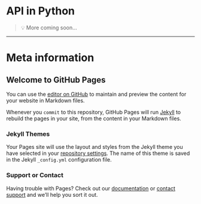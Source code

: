 # API in Python

> 💡 More coming soon...

----

# Meta information

## Welcome to GitHub Pages

You can use the [editor on GitHub](https://github.com/msank00/api_in_python/edit/gh-pages/index.md) to maintain and preview the content for your website in Markdown files.

Whenever you `commit` to this repository, GitHub Pages will run [Jekyll](https://jekyllrb.com/) to rebuild the pages in your site, from the content in your Markdown files.



### Jekyll Themes

Your Pages site will use the layout and styles from the Jekyll theme you have selected in your [repository settings](https://github.com/msank00/api_in_python/settings). The name of this theme is saved in the Jekyll `_config.yml` configuration file.

### Support or Contact

Having trouble with Pages? Check out our [documentation](https://docs.github.com/categories/github-pages-basics/) or [contact support](https://support.github.com/contact) and we’ll help you sort it out.
